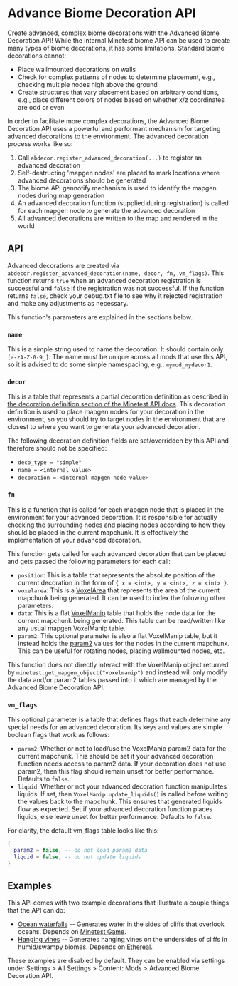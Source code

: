 Advance Biome Decoration API
============================

Create advanced, complex biome decorations with the Advanced Biome Decoration API! While the internal Minetest biome API can be used to create many types of biome decorations, it has some limitations. Standard biome decorations cannot:

- Place wallmounted decorations on walls
- Check for complex patterns of nodes to determine placement, e.g., checking multiple nodes high above the ground
- Create structures that vary placement based on arbitrary conditions, e.g., place different colors of nodes based on whether x/z coordinates are odd or even

In order to facilitate more complex decorations, the Advanced Biome Decoration API uses a powerful and performant mechanism for targeting advanced decorations to the environment. The advanced decoration process works like so:

1. Call `abdecor.register_advanced_decoration(...)` to register an advanced decoration
2. Self-destructing 'mapgen nodes' are placed to mark locations where advanced decorations should be generated
3. The biome API gennotify mechanism is used to identify the mapgen nodes during map generation
4. An advanced decoration function (supplied during registration) is called for each mapgen node to generate the advanced decoration
5. All advanced decorations are written to the map and rendered in the world

API
---

Advanced decorations are created via `abdecor.register_advanced_decoration(name, decor, fn, vm_flags)`. This function returns `true` when an advanced decoration registration is successful and `false` if the registration was not successful. If the function returns `false`, check your debug.txt file to see why it rejected registration and make any adjustments as necessary.

This function's parameters are explained in the sections below.

### `name`

This is a simple string used to name the decoration. It should contain only `[a-zA-Z-0-9_]`. The name must be unique across all mods that use this API, so it is advised to do some simple namespacing, e.g., `mymod_mydecor1`.

### `decor`

This is a table that represents a partial decoration definition as described in [the decoration definition section of the Minetest API docs](https://github.com/minetest/minetest/blob/cf5add14728f6f00eec0cc8221050ba91e6a9646/doc/lua_api.txt#L9140). This decoration definition is used to place mapgen nodes for your decoration in the environment, so you should try to target nodes in the environment that are closest to where you want to generate your advanced decoration.

The following decoration definition fields are set/overridden by this API and therefore should not be specified:

- `deco_type = "simple"`
- `name = <internal value>`
- `decoration = <internal mapgen node value>`

### `fn`

This is a function that is called for each mapgen node that is placed in the environment for your advanced decoration. It is responsible for actually checking the surrounding nodes and placing nodes according to how they should be placed in the current mapchunk. It is effectively the implementation of your advanced decoration.

This function gets called for each advanced decoration that can be placed and gets passed the following parameters for each call:

- `position`: This is a table that represents the absolute position of the current decoration in the form of `{ x = <int>, y = <int>, z = <int> }`.
- `voxelarea`: This is a [VoxelArea](https://github.com/minetest/minetest/blob/cf5add14728f6f00eec0cc8221050ba91e6a9646/doc/lua_api.txt#L4495) that represents the area of the current mapchunk being generated. It can be used to index the following other parameters.
- `data`: This is a flat [VoxelManip](https://github.com/minetest/minetest/blob/cf5add14728f6f00eec0cc8221050ba91e6a9646/doc/lua_api.txt#L4231) table that holds the node data for the current mapchunk being generated. This table can be read/written like any usual mapgen VoxelManip table.
- `param2`: This optional parameter is also a flat VoxelManip table, but it instead holds the [param2](https://github.com/minetest/minetest/blob/cf5add14728f6f00eec0cc8221050ba91e6a9646/doc/lua_api.txt#L1032) values for the nodes in the current mapchunk. This can be useful for rotating nodes, placing wallmounted nodes, etc.

This function does not directly interact with the VoxelManip object returned by `minetest.get_mapgen_object("voxelmanip")` and instead will only modify the data and/or param2 tables passed into it which are managed by the Advanced Biome Decoration API.

### `vm_flags`

This optional parameter is a table that defines flags that each determine any special needs for an advanced decoration. Its keys and values are simple boolean flags that work as follows:

- `param2`: Whether or not to load/use the VoxelManip param2 data for the current mapchunk. This should be set if your advanced decoration function needs access to param2 data. If your decoration does not use param2, then this flag should remain unset for better performance. Defaults to `false`.
- `liquid`: Whether or not your advanced decoration function manipulates liquids. If set, then `VoxelManip.update_liquids()` is called before writing the values back to the mapchunk. This ensures that generated liquids flow as expected. Set if your advanced decoration function places liquids, else leave unset for better performance. Defaults to `false`.

For clarity, the default vm_flags table looks like this:

```lua
{
  param2 = false, -- do not load param2 data
  liquid = false, -- do not update liquids
}
```

Examples
--------

This API comes with two example decorations that illustrate a couple things that the API can do: 

- [Ocean waterfalls](https://github.com/EmptyStar/abdecor/tree/main/ocean_waterfalls.lua) -- Generates water in the sides of cliffs that overlook oceans. Depends on [Minetest Game](https://content.minetest.net/packages/Minetest/minetest_game/).
- [Hanging vines](https://github.com/EmptyStar/abdecor/tree/main/hanging_vines.lua) --  Generates hanging vines on the undersides of cliffs in humid/swampy biomes. Depends on [Ethereal](https://content.minetest.net/packages/TenPlus1/ethereal/).

These examples are disabled by default. They can be enabled via settings under Settings > All Settings > Content: Mods > Advanced Biome Decoration API.